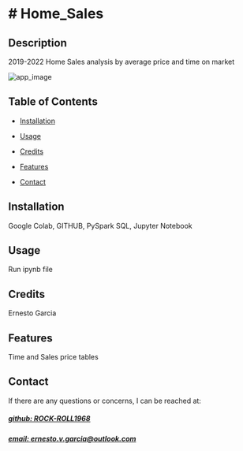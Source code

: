 # # Home_Sales




## Description
2019-2022 Home Sales analysis by average price and time on market

![app_image](home_sales)

## Table of Contents
- [Installation](#installation)
- [Usage](#usage)
- [Credits](#credits)

- [Features](#features)

- [Contact](#contact)

## Installation
Google Colab, GITHUB, PySpark SQL, Jupyter Notebook

## Usage
Run ipynb file

## Credits
Ernesto Garcia



## Features
Time and Sales price tables



## Contact
If there are any questions or concerns, I can be reached at:
##### [github: ROCK-ROLL1968](https://github.com/ROCK-ROLL1968)
##### [email: ernesto.v.garcia@outlook.com](mailto:ernesto.v.garcia@outlook.com)
